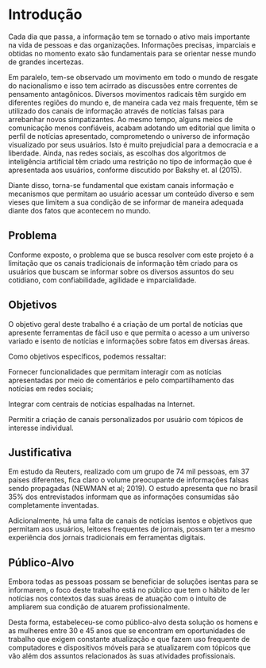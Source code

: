 # Introdução

Cada dia que passa, a informação tem se tornado o ativo mais importante na vida de pessoas e das organizações. Informações precisas, imparciais e obtidas no momento exato são fundamentais para se orientar nesse mundo de grandes incertezas.

Em paralelo, tem-se observado um movimento em todo o mundo de resgate do nacionalismo e isso tem acirrado as discussões entre correntes de pensamento antagônicos. Diversos movimentos radicais têm surgido em diferentes regiões do mundo e, de maneira cada vez mais frequente, têm se utilizado dos canais de informação através de notícias falsas para arrebanhar novos simpatizantes. Ao mesmo tempo, alguns meios de comunicação menos confiáveis, acabam adotando um editorial que limita o perfil de notícias apresentado, comprometendo o universo de informação visualizado por seus usuários. Isto é muito prejudicial para a democracia e a liberdade. Ainda, nas redes sociais, as escolhas dos algoritmos de inteligência artificial têm criado uma restrição no tipo de informação que é apresentada aos usuários, conforme discutido por Bakshy et. al (2015). 

Diante disso, torna-se fundamental que existam canais informação e mecanismos que permitam ao usuário acessar um conteúdo diverso e sem vieses que limitem a sua condição de se informar de maneira adequada diante dos fatos que acontecem no mundo.  

## Problema

Conforme exposto, o problema que se busca resolver com este projeto é a limitação que os canais tradicionais de informação têm criado para os usuários que buscam se informar sobre os diversos assuntos do seu cotidiano, com confiabilidade, agilidade e imparcialidade. 

## Objetivos

O objetivo geral deste trabalho é a criação de um portal de notícias que apresente ferramentas de fácil uso e que permita o acesso a um universo variado e isento de notícias e informações sobre fatos em diversas áreas.  

Como objetivos específicos, podemos ressaltar: 

Fornecer funcionalidades que permitam interagir com as notícias apresentadas por meio de comentários e pelo compartilhamento das notícias em redes sociais; 

Integrar com centrais de notícias espalhadas na Internet. 

Permitir a criação de canais personalizados por usuário com tópicos de interesse individual. 

## Justificativa

Em estudo da Reuters, realizado com um grupo de 74 mil pessoas, em 37 países diferentes, fica claro o volume preocupante de informações falsas sendo propagadas  (NEWMAN et al; 2019). O estudo apresenta que no brasil 35% dos entrevistados informam que as informações consumidas são completamente inventadas.  

Adicionalmente, há uma falta de canais de notícias isentos e objetivos que permitam aos usuários, leitores frequentes de jornais, possam ter a mesmo experiência dos jornais tradicionais em ferramentas digitais.  

## Público-Alvo
Embora todas as pessoas possam se beneficiar de soluções isentas para se informarem, o foco deste trabalho está no público que tem o hábito de ler notícias nos contextos das suas áreas de atuação com o intuito de ampliarem sua condição de atuarem profissionalmente. 

Desta forma, estabeleceu-se como público-alvo desta solução os homens e as mulheres entre 30 e 45 anos que se encontram em oportunidades de trabalho que exigem constante atualização e que fazem uso frequente de computadores e dispositivos móveis para se atualizarem com tópicos que vão além dos assuntos relacionados às suas atividades profissionais. 

